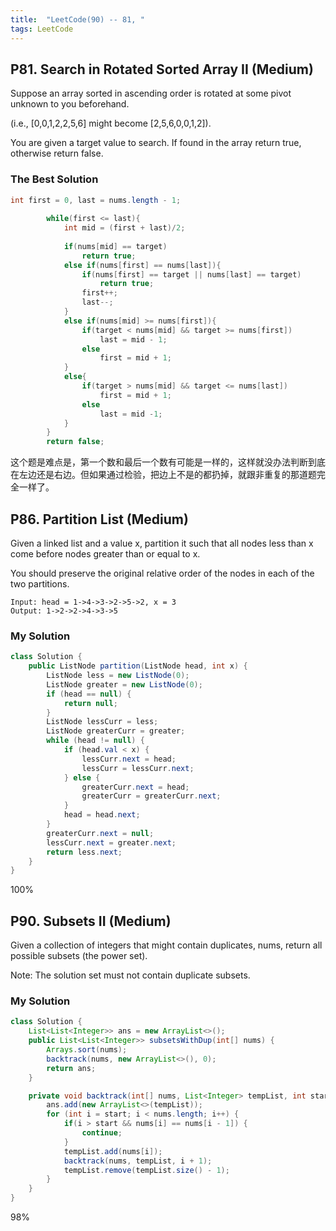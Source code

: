 ```yaml
---
title:  "LeetCode(90) -- 81, "
tags: LeetCode
---
```


## P81. Search in Rotated Sorted Array II (Medium)

Suppose an array sorted in ascending order is rotated at some pivot unknown to you beforehand.

(i.e., [0,0,1,2,2,5,6] might become [2,5,6,0,0,1,2]).

You are given a target value to search. If found in the array return true, otherwise return false.

### The Best Solution

```java
int first = 0, last = nums.length - 1;
        
        while(first <= last){
            int mid = (first + last)/2;
            
            if(nums[mid] == target)
                return true;
            else if(nums[first] == nums[last]){
                if(nums[first] == target || nums[last] == target)
                    return true;
                first++;
                last--;
            }
            else if(nums[mid] >= nums[first]){
                if(target < nums[mid] && target >= nums[first])
                    last = mid - 1;
                else
                    first = mid + 1;
            }
            else{
                if(target > nums[mid] && target <= nums[last])
                    first = mid + 1;
                else
                    last = mid -1;
            }
        }
        return false;
```
这个题是难点是，第一个数和最后一个数有可能是一样的，这样就没办法判断到底在左边还是右边。但如果通过检验，把边上不是的都扔掉，就跟非重复的那道题完全一样了。

## P86. Partition List (Medium)

Given a linked list and a value x, partition it such that all nodes less than x come before nodes greater than or equal to x.

You should preserve the original relative order of the nodes in each of the two partitions.

```
Input: head = 1->4->3->2->5->2, x = 3
Output: 1->2->2->4->3->5
```

### My Solution

```java
class Solution {
    public ListNode partition(ListNode head, int x) {
        ListNode less = new ListNode(0);
        ListNode greater = new ListNode(0);
        if (head == null) {
            return null;
        }
        ListNode lessCurr = less;
        ListNode greaterCurr = greater;
        while (head != null) {
            if (head.val < x) {
                lessCurr.next = head;
                lessCurr = lessCurr.next;
            } else {
                greaterCurr.next = head;
                greaterCurr = greaterCurr.next;
            }
            head = head.next;
        }
        greaterCurr.next = null;
        lessCurr.next = greater.next;
        return less.next;
    }
}
```
100%


## P90. Subsets II (Medium)

Given a collection of integers that might contain duplicates, nums, return all possible subsets (the power set).

Note: The solution set must not contain duplicate subsets.

### My Solution

```java
class Solution {
    List<List<Integer>> ans = new ArrayList<>();
    public List<List<Integer>> subsetsWithDup(int[] nums) {
        Arrays.sort(nums);
        backtrack(nums, new ArrayList<>(), 0);
        return ans;
    }

    private void backtrack(int[] nums, List<Integer> tempList, int start) {
        ans.add(new ArrayList<>(tempList));
        for (int i = start; i < nums.length; i++) {
            if(i > start && nums[i] == nums[i - 1]) {
                continue;
            }
            tempList.add(nums[i]);
            backtrack(nums, tempList, i + 1);
            tempList.remove(tempList.size() - 1);
        }
    }
}
```
98%
